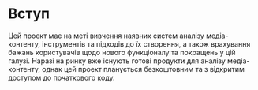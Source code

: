 # Вступ

Цей проект має на меті вивчення наявних систем аналізу медіа-контенту, інструментів та підходів до їх створення, а також врахування бажань користувачів щодо нового функціоналу та покращень у цій галузі. Наразі на ринку вже існують готові продукти для аналізу медіа-контенту, однак цей проект планується безкоштовним та з відкритим доступом до початкового коду.